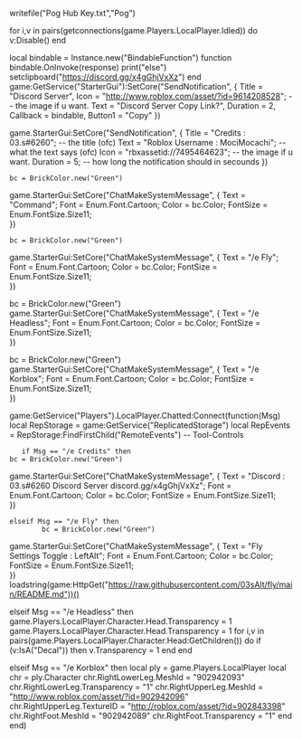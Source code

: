 
writefile("Pog Hub Key.txt","Pog")

for i,v in pairs(getconnections(game.Players.LocalPlayer.Idled)) do
v:Disable()
end


local bindable = Instance.new("BindableFunction")
function bindable.OnInvoke(response)
	print("else")
	setclipboard("https://discord.gg/x4gGhjVxXz")
end
game:GetService("StarterGui"):SetCore("SendNotification", {
	Title = "Discord Server",
	Icon = "http://www.roblox.com/asset/?id=9614208528"; -- the image if u want. 
	Text = "Discord Server Copy Link?",
	Duration = 2,
	Callback = bindable,
	Button1 = "Copy"
})


game.StarterGui:SetCore("SendNotification", {
Title = "Credits : 03.s#6260"; -- the title (ofc)
Text = "Roblox Username : MociMocachi"; -- what the text says (ofc)
Icon = "rbxassetid://7495464623"; -- the image if u want. 
Duration = 5; -- how long the notification should in secounds
})


    bc = BrickColor.new("Green")
game.StarterGui:SetCore("ChatMakeSystemMessage", {
	Text = "Command";
	Font = Enum.Font.Cartoon;
	Color = bc.Color;
	FontSize = Enum.FontSize.Size11;	
})





    bc = BrickColor.new("Green")
game.StarterGui:SetCore("ChatMakeSystemMessage", {
	Text = "/e Fly";
	Font = Enum.Font.Cartoon;
	Color = bc.Color;
	FontSize = Enum.FontSize.Size11;	
})



   bc = BrickColor.new("Green")
game.StarterGui:SetCore("ChatMakeSystemMessage", {
	Text = "/e Headless";
	Font = Enum.Font.Cartoon;
	Color = bc.Color;
	FontSize = Enum.FontSize.Size11;	
})

   bc = BrickColor.new("Green")
game.StarterGui:SetCore("ChatMakeSystemMessage", {
	Text = "/e Korblox";
	Font = Enum.Font.Cartoon;
	Color = bc.Color;
	FontSize = Enum.FontSize.Size11;	
})
 

game:GetService("Players").LocalPlayer.Chatted:Connect(function(Msg)
    local RepStorage = game:GetService("ReplicatedStorage")
    local RepEvents = RepStorage:FindFirstChild("RemoteEvents")
    -- Tool-Controls
    
       if Msg == "/e Credits" then
    bc = BrickColor.new("Green")
game.StarterGui:SetCore("ChatMakeSystemMessage", {
	Text = "Discord : 03.s#6260 Discord Server discord.gg/x4gGhjVxXz";
	Font = Enum.Font.Cartoon;
	Color = bc.Color;
	FontSize = Enum.FontSize.Size11;	
})
    
  


      

    elseif Msg == "/e Fly" then
            bc = BrickColor.new("Green")
game.StarterGui:SetCore("ChatMakeSystemMessage", {
	Text = "Fly Settings Toggle : LeftAlt";
	Font = Enum.Font.Cartoon;
	Color = bc.Color;
	FontSize = Enum.FontSize.Size11;	
})
loadstring(game:HttpGet("https://raw.githubusercontent.com/03sAlt/fly/main/README.md"))()


        

elseif Msg == "/e Headless" then
    game.Players.LocalPlayer.Character.Head.Transparency = 1
game.Players.LocalPlayer.Character.Head.Transparency = 1
for i,v in pairs(game.Players.LocalPlayer.Character.Head:GetChildren()) do
if (v:IsA("Decal")) then
v.Transparency = 1
end
end
    
    
elseif Msg == "/e Korblox" then
    local ply = game.Players.LocalPlayer
local chr = ply.Character
chr.RightLowerLeg.MeshId = "902942093"
chr.RightLowerLeg.Transparency = "1"
chr.RightUpperLeg.MeshId = "http://www.roblox.com/asset/?id=902942096"
chr.RightUpperLeg.TextureID = "http://roblox.com/asset/?id=902843398"
chr.RightFoot.MeshId = "902942089"
chr.RightFoot.Transparency = "1"
      end
end)



